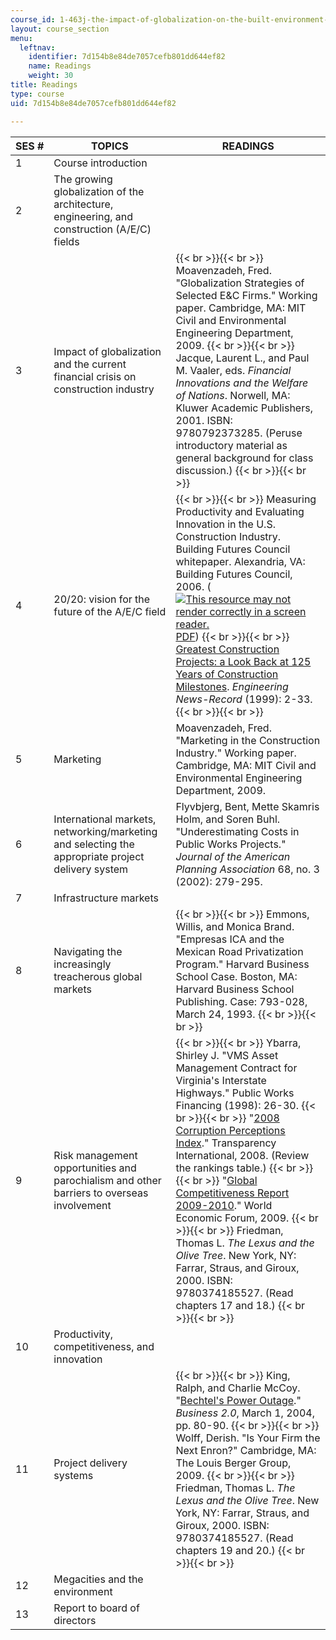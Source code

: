 ```yaml
---
course_id: 1-463j-the-impact-of-globalization-on-the-built-environment-fall-2009
layout: course_section
menu:
  leftnav:
    identifier: 7d154b8e84de7057cefb801dd644ef82
    name: Readings
    weight: 30
title: Readings
type: course
uid: 7d154b8e84de7057cefb801dd644ef82

---
```


| SES # | TOPICS | READINGS |
| --- | --- | --- |
| 1 | Course introduction | &nbsp; |
| 2 | The growing globalization of the architecture, engineering, and construction (A/E/C) fields | &nbsp; |
| 3 | Impact of globalization and the current financial crisis on construction industry |  {{< br >}}{{< br >}} Moavenzadeh, Fred. "Globalization Strategies of Selected E&C Firms." Working paper. Cambridge, MA: MIT Civil and Environmental Engineering Department, 2009. {{< br >}}{{< br >}} Jacque, Laurent L., and Paul M. Vaaler, eds. _Financial Innovations and the Welfare of Nations_. Norwell, MA: Kluwer Academic Publishers, 2001. ISBN: 9780792373285. (Peruse introductory material as general background for class discussion.) {{< br >}}{{< br >}}  |
| 4 | 20/20: vision for the future of the A/E/C field |  {{< br >}}{{< br >}} Measuring Productivity and Evaluating Innovation in the U.S. Construction Industry. Building Futures Council whitepaper. Alexandria, VA: Building Futures Council, 2006. ([![This resource may not render correctly in a screen reader.](/images/inacessible.gif)PDF](https://web.archive.org/web/20150209033429/http://www.thebfc.org/uploads/BFC_Productivity_whitepaper.pdf)) {{< br >}}{{< br >}} [Greatest Construction Projects: a Look Back at 125 Years of Construction Milestones](http://enr.construction.com/aboutUs/125enrHistory/125enrhistory.asp). _Engineering News-Record_ (1999): 2-33. {{< br >}}{{< br >}}  |
| 5 | Marketing | Moavenzadeh, Fred. "Marketing in the Construction Industry." Working paper. Cambridge, MA: MIT Civil and Environmental Engineering Department, 2009. |
| 6 | International markets, networking/marketing and selecting the appropriate project delivery system | Flyvbjerg, Bent, Mette Skamris Holm, and Soren Buhl. "Underestimating Costs in Public Works Projects." _Journal of the American Planning Association_ 68, no. 3 (2002): 279-295. |
| 7 | Infrastructure markets | &nbsp; |
| 8 | Navigating the increasingly treacherous global markets |  {{< br >}}{{< br >}} Emmons, Willis, and Monica Brand. "Empresas ICA and the Mexican Road Privatization Program." Harvard Business School Case. Boston, MA: Harvard Business School Publishing. Case: 793-028, March 24, 1993. {{< br >}}{{< br >}}  |
| 9 | Risk management opportunities and parochialism and other barriers to overseas involvement |  {{< br >}}{{< br >}} Ybarra, Shirley J. "VMS Asset Management Contract for Virginia's Interstate Highways." Public Works Financing (1998): 26-30. {{< br >}}{{< br >}} "[2008 Corruption Perceptions Index](http://www.icgg.org/corruption.cpi_2008.html)." Transparency International, 2008. (Review the rankings table.) {{< br >}}{{< br >}} "[Global Competitiveness Report 2009-2010](http://www.weforum.org/reports/global-competitiveness-report-2009-2010)." World Economic Forum, 2009. {{< br >}}{{< br >}} Friedman, Thomas L. _The Lexus and the Olive Tree_. New York, NY: Farrar, Straus, and Giroux, 2000. ISBN: 9780374185527. (Read chapters 17 and 18.) {{< br >}}{{< br >}}  |
| 10 | Productivity, competitiveness, and innovation | &nbsp; |
| 11 | Project delivery systems |  {{< br >}}{{< br >}} King, Ralph, and Charlie McCoy. "[Bechtel's Power Outage](http://money.cnn.com/magazines/business2/business2_archive/2004/03/01/363547/index.htm)." _Business 2.0_, March 1, 2004, pp. 80-90. {{< br >}}{{< br >}} Wolff, Derish. "Is Your Firm the Next Enron?" Cambridge, MA: The Louis Berger Group, 2009. {{< br >}}{{< br >}} Friedman, Thomas L. _The Lexus and the Olive Tree_. New York, NY: Farrar, Straus, and Giroux, 2000. ISBN: 9780374185527. (Read chapters 19 and 20.) {{< br >}}{{< br >}}  |
| 12 | Megacities and the environment | &nbsp; |
| 13 | Report to board of directors |